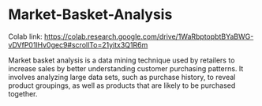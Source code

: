 # Market-Basket-Analysis

Colab link: https://colab.research.google.com/drive/1WaRbptopbtBYaBWG-vDVfP01lHv0gec9#scrollTo=21yitx3Q1R6m

Market basket analysis is a data mining technique used by retailers to increase sales by better understanding customer purchasing patterns. It involves analyzing large data sets, such as purchase history, to reveal product groupings, as well as products that are likely to be purchased together.

